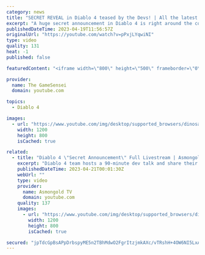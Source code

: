 ```yaml
---
category: news
title: "SECRET REVEAL in Diablo 4 teased by the Devs! | All the latest news & announcements"
excerpt: "A huge secret announcement in Diablo 4 is right around the corner and the Devs are teasing it. We've also got news on the ..."
publishedDateTime: 2023-04-19T11:56:57Z
originalUrl: "https://youtube.com/watch?v=pPxjLYqwiNI"
type: video
quality: 131
heat: -1
published: false

featuredContent: "<iframe width=\"800\" height=\"500\" frameborder=\"0\" src=\"https://www.youtube.com/embed/pPxjLYqwiNI\" allow=\"accelerometer; autoplay; encrypted-media; gyroscope; picture-in-picture\" allowfullscreen></iframe>"

provider:
  name: The GameSensei
  domain: youtube.com

topics:
  - Diablo 4

images:
  - url: "https://www.youtube.com/img/desktop/supported_browsers/dinosaur.png"
    width: 1200
    height: 800
    isCached: true

related:
  - title: "Diablo 4 \"Secret Announcement\" Full Livestream | Asmongold Reacts"
    excerpt: "Diablo 4 team hosts a 90-minute dev talk and share their Secret Announcement ▻ Asmongold's Twitch: ..."
    publishedDateTime: 2023-04-21T00:01:30Z
    webUrl: ""
    type: video
    provider:
      name: Asmongold TV
      domain: youtube.com
    quality: 137
    images:
      - url: "https://www.youtube.com/img/desktop/supported_browsers/dinosaur.png"
        width: 1200
        height: 800
        isCached: true

secured: "jpTdcGpBsAPpDrbspyME5n2TBhMdwO2FgrItzjmkAXc/vTRshH+4OW6NI5LxAHxFFECHk0weRIDwUK4re3ZwTRzA0l0q2COCP9CX3Eww26uJwJeH1q93aH/BzuBUjvjv1EX80xk5cmEGqqxUMYsDAKgVUZcFOkRNEtCLo4OWH64if1dj5AO2ZyAQton4enYXXeRPPiyK5mCHy64mErk+V5DDL2AbU82UV90RwjIzlRGPUeqbIjX1VVxzEEbA6Ii4Ildyo/47W266St4Lw79+CdrTNQ77gpe6joHV3wNTA5LDGSzISIyTNaIQmoTapPDdpl8Hh99+pB3A6qF5/MdHmvL9gU97F4JTZgenKAlR0No2NEbticBdg2ywQFJCnWAwL3xLxsw0z3YfitWCQSeiNBGSc1UNx+30fk0A3VfRyNR5k8VjxR0u7UW3VDT9m5Zi;KgRO2VV2I85/VdVYZ6DQKQ=="
---
```



